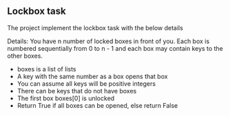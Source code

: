 ## Lockbox task

The project implement the lockbox task with the below details

Details:
    You have n number of locked boxes in front of you.
    Each box is numbered sequentially from 0 to n - 1
    and each box may contain keys to the other boxes.

   - boxes is a list of lists
   - A key with the same number as a box opens that box
   - You can assume all keys will be positive integers
   - There can be keys that do not have boxes
   - The first box boxes[0] is unlocked
   - Return True if all boxes can be opened, else return False
